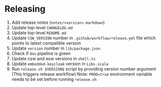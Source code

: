 # Releasing

1. Add release notes (`notes/<version>.markdown`)
2. Update top-level `CHANGELOG.md`
3. Update top-level `README.md`
4. Update `CSW_VERSION` number in `.github/workflow/release.yml` file which points to latest compatible version
5. Update `version` number in `lib/package.json`
6. Check if `dev` pipeline is green
7. Update csw and esw versions in `shell.ts`
8. Update `embedded-keycloak` version in `Libs.scala`
9. Run `release.sh $VERSION$` script by providing version number argument (This triggers release workflow)
    Note: `PROD=true` environment variable needs to be set before running `release.sh`

